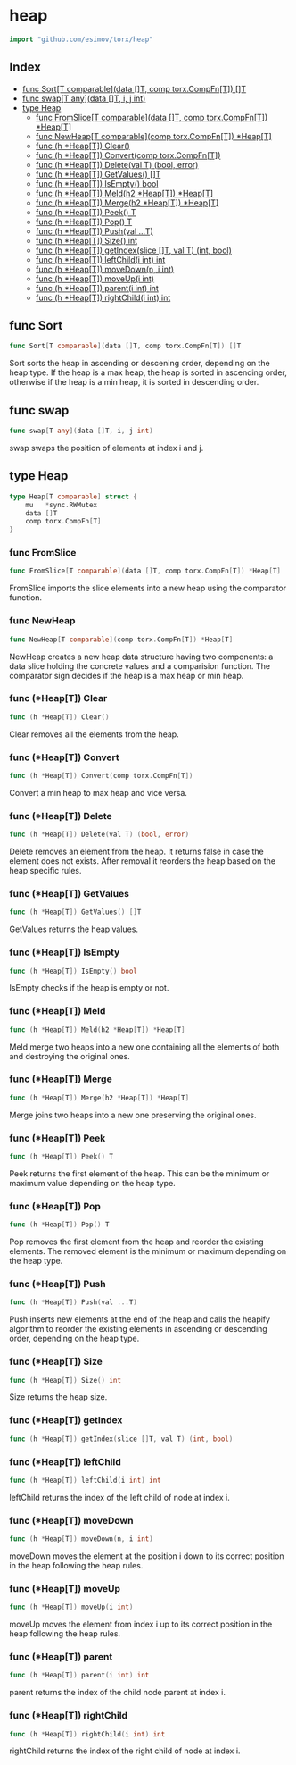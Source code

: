 <!-- Code generated by gomarkdoc. DO NOT EDIT -->

# heap

```go
import "github.com/esimov/torx/heap"
```

## Index

- [func Sort[T comparable](data []T, comp torx.CompFn[T]) []T](<#func-sort>)
- [func swap[T any](data []T, i, j int)](<#func-swap>)
- [type Heap](<#type-heap>)
  - [func FromSlice[T comparable](data []T, comp torx.CompFn[T]) *Heap[T]](<#func-fromslice>)
  - [func NewHeap[T comparable](comp torx.CompFn[T]) *Heap[T]](<#func-newheap>)
  - [func (h *Heap[T]) Clear()](<#func-heapt-clear>)
  - [func (h *Heap[T]) Convert(comp torx.CompFn[T])](<#func-heapt-convert>)
  - [func (h *Heap[T]) Delete(val T) (bool, error)](<#func-heapt-delete>)
  - [func (h *Heap[T]) GetValues() []T](<#func-heapt-getvalues>)
  - [func (h *Heap[T]) IsEmpty() bool](<#func-heapt-isempty>)
  - [func (h *Heap[T]) Meld(h2 *Heap[T]) *Heap[T]](<#func-heapt-meld>)
  - [func (h *Heap[T]) Merge(h2 *Heap[T]) *Heap[T]](<#func-heapt-merge>)
  - [func (h *Heap[T]) Peek() T](<#func-heapt-peek>)
  - [func (h *Heap[T]) Pop() T](<#func-heapt-pop>)
  - [func (h *Heap[T]) Push(val ...T)](<#func-heapt-push>)
  - [func (h *Heap[T]) Size() int](<#func-heapt-size>)
  - [func (h *Heap[T]) getIndex(slice []T, val T) (int, bool)](<#func-heapt-getindex>)
  - [func (h *Heap[T]) leftChild(i int) int](<#func-heapt-leftchild>)
  - [func (h *Heap[T]) moveDown(n, i int)](<#func-heapt-movedown>)
  - [func (h *Heap[T]) moveUp(i int)](<#func-heapt-moveup>)
  - [func (h *Heap[T]) parent(i int) int](<#func-heapt-parent>)
  - [func (h *Heap[T]) rightChild(i int) int](<#func-heapt-rightchild>)


## func Sort

```go
func Sort[T comparable](data []T, comp torx.CompFn[T]) []T
```

Sort sorts the heap in ascending or descening order, depending on the heap type. If the heap is a max heap, the heap is sorted in ascending order, otherwise if the heap is a min heap, it is sorted in descending order.

## func swap

```go
func swap[T any](data []T, i, j int)
```

swap swaps the position of elements at index i and j.

## type Heap

```go
type Heap[T comparable] struct {
    mu   *sync.RWMutex
    data []T
    comp torx.CompFn[T]
}
```

### func FromSlice

```go
func FromSlice[T comparable](data []T, comp torx.CompFn[T]) *Heap[T]
```

FromSlice imports the slice elements into a new heap using the comparator function.

### func NewHeap

```go
func NewHeap[T comparable](comp torx.CompFn[T]) *Heap[T]
```

NewHeap creates a new heap data structure having two components: a data slice holding the concrete values and a comparision function. The comparator sign decides if the heap is a max heap or min heap.

### func \(\*Heap\[T\]\) Clear

```go
func (h *Heap[T]) Clear()
```

Clear removes all the elements from the heap.

### func \(\*Heap\[T\]\) Convert

```go
func (h *Heap[T]) Convert(comp torx.CompFn[T])
```

Convert a min heap to max heap and vice versa.

### func \(\*Heap\[T\]\) Delete

```go
func (h *Heap[T]) Delete(val T) (bool, error)
```

Delete removes an element from the heap. It returns false in case the element does not exists. After removal it reorders the heap based on the heap specific rules.

### func \(\*Heap\[T\]\) GetValues

```go
func (h *Heap[T]) GetValues() []T
```

GetValues returns the heap values.

### func \(\*Heap\[T\]\) IsEmpty

```go
func (h *Heap[T]) IsEmpty() bool
```

IsEmpty checks if the heap is empty or not.

### func \(\*Heap\[T\]\) Meld

```go
func (h *Heap[T]) Meld(h2 *Heap[T]) *Heap[T]
```

Meld merge two heaps into a new one containing all the elements of both and destroying the original ones.

### func \(\*Heap\[T\]\) Merge

```go
func (h *Heap[T]) Merge(h2 *Heap[T]) *Heap[T]
```

Merge joins two heaps into a new one preserving the original ones.

### func \(\*Heap\[T\]\) Peek

```go
func (h *Heap[T]) Peek() T
```

Peek returns the first element of the heap. This can be the minimum or maximum value depending on the heap type.

### func \(\*Heap\[T\]\) Pop

```go
func (h *Heap[T]) Pop() T
```

Pop removes the first element from the heap and reorder the existing elements. The removed element is the minimum or maximum depending on the heap type.

### func \(\*Heap\[T\]\) Push

```go
func (h *Heap[T]) Push(val ...T)
```

Push inserts new elements at the end of the heap and calls the heapify algorithm to reorder the existing elements in ascending or descending order, depending on the heap type.

### func \(\*Heap\[T\]\) Size

```go
func (h *Heap[T]) Size() int
```

Size returns the heap size.

### func \(\*Heap\[T\]\) getIndex

```go
func (h *Heap[T]) getIndex(slice []T, val T) (int, bool)
```

### func \(\*Heap\[T\]\) leftChild

```go
func (h *Heap[T]) leftChild(i int) int
```

leftChild returns the index of the left child of node at index i.

### func \(\*Heap\[T\]\) moveDown

```go
func (h *Heap[T]) moveDown(n, i int)
```

moveDown moves the element at the position i down to its correct position in the heap following the heap rules.

### func \(\*Heap\[T\]\) moveUp

```go
func (h *Heap[T]) moveUp(i int)
```

moveUp moves the element from index i up to its correct position in the heap following the heap rules.

### func \(\*Heap\[T\]\) parent

```go
func (h *Heap[T]) parent(i int) int
```

parent returns the index of the child node parent at index i.

### func \(\*Heap\[T\]\) rightChild

```go
func (h *Heap[T]) rightChild(i int) int
```

rightChild returns the index of the right child of node at index i.



